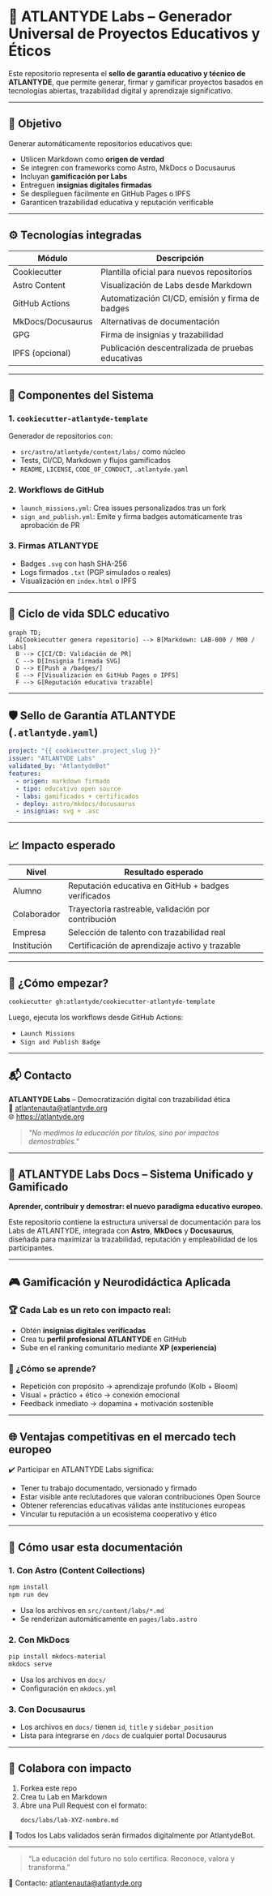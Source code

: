 # 🧭 ATLANTYDE Labs – Generador Universal de Proyectos Educativos y Éticos

Este repositorio representa el **sello de garantía educativo y técnico de ATLANTYDE**, que permite generar, firmar y gamificar proyectos basados en tecnologías abiertas, trazabilidad digital y aprendizaje significativo.

---

## 🎯 Objetivo

Generar automáticamente repositorios educativos que:
- Utilicen Markdown como **origen de verdad**
- Se integren con frameworks como Astro, MkDocs o Docusaurus
- Incluyan **gamificación por Labs**
- Entreguen **insignias digitales firmadas**
- Se desplieguen fácilmente en GitHub Pages o IPFS
- Garanticen trazabilidad educativa y reputación verificable

---

## ⚙️ Tecnologías integradas

| Módulo           | Descripción                                        |
|------------------|----------------------------------------------------|
| Cookiecutter      | Plantilla oficial para nuevos repositorios        |
| Astro Content     | Visualización de Labs desde Markdown              |
| GitHub Actions    | Automatización CI/CD, emisión y firma de badges  |
| MkDocs/Docusaurus | Alternativas de documentación                    |
| GPG               | Firma de insignias y trazabilidad                 |
| IPFS (opcional)   | Publicación descentralizada de pruebas educativas|

---

## 🧪 Componentes del Sistema

### 1. `cookiecutter-atlantyde-template`
Generador de repositorios con:
- `src/astro/atlantyde/content/labs/` como núcleo
- Tests, CI/CD, Markdown y flujos gamificados
- `README`, `LICENSE`, `CODE_OF_CONDUCT`, `.atlantyde.yaml`

### 2. Workflows de GitHub
- `launch_missions.yml`: Crea issues personalizados tras un fork
- `sign_and_publish.yml`: Emite y firma badges automáticamente tras aprobación de PR

### 3. Firmas ATLANTYDE
- Badges `.svg` con hash SHA-256
- Logs firmados `.txt` (PGP simulados o reales)
- Visualización en `index.html` o IPFS

---

## 🔁 Ciclo de vida SDLC educativo

```mermaid
graph TD;
  A[Cookiecutter genera repositorio] --> B[Markdown: LAB-000 / M00 / Labs]
  B --> C[CI/CD: Validación de PR]
  C --> D[Insignia firmada SVG]
  D --> E[Push a /badges/]
  E --> F[Visualización en GitHub Pages o IPFS]
  F --> G[Reputación educativa trazable]
```

---

## 🛡️ Sello de Garantía ATLANTYDE (`.atlantyde.yaml`)

```yaml
project: "{{ cookiecutter.project_slug }}"
issuer: "ATLANTYDE Labs"
validated_by: "AtlantydeBot"
features:
  - origen: markdown firmado
  - tipo: educativo open source
  - labs: gamificados + certificados
  - deploy: astro/mkdocs/docusaurus
  - insignias: svg + .asc
```

---

## 📈 Impacto esperado

| Nivel        | Resultado esperado                                       |
|--------------|----------------------------------------------------------|
| Alumno       | Reputación educativa en GitHub + badges verificados     |
| Colaborador  | Trayectoria rastreable, validación por contribución     |
| Empresa      | Selección de talento con trazabilidad real              |
| Institución  | Certificación de aprendizaje activo y trazable          |

---

## 🧪 ¿Cómo empezar?

```bash
cookiecutter gh:atlantyde/cookiecutter-atlantyde-template
```

Luego, ejecuta los workflows desde GitHub Actions:
- `Launch Missions`
- `Sign and Publish Badge`

---

## 📬 Contacto

**ATLANTYDE Labs** – Democratización digital con trazabilidad ética  
📧 atlantenauta@atlantyde.org  
🌐 https://atlantyde.org  

> *"No medimos la educación por títulos, sino por impactos demostrables."*

---

## 🧠 ATLANTYDE Labs Docs – Sistema Unificado y Gamificado

**Aprender, contribuir y demostrar: el nuevo paradigma educativo europeo.**

Este repositorio contiene la estructura universal de documentación para los Labs de ATLANTYDE, integrada con **Astro**, **MkDocs** y **Docusaurus**, diseñada para maximizar la trazabilidad, reputación y empleabilidad de los participantes.

---

## 🎮 Gamificación y Neurodidáctica Aplicada

### 🏆 Cada Lab es un reto con impacto real:
- Obtén **insignias digitales verificadas**
- Crea tu **perfil profesional ATLANTYDE** en GitHub
- Sube en el ranking comunitario mediante **XP (experiencia)**

### 🧠 ¿Cómo se aprende?
- Repetición con propósito → aprendizaje profundo (Kolb + Bloom)
- Visual + práctico + ético → conexión emocional
- Feedback inmediato → dopamina + motivación sostenible

---

## 🌐 Ventajas competitivas en el mercado tech europeo

✔️ Participar en ATLANTYDE Labs significa:

- Tener tu trabajo documentado, versionado y firmado
- Estar visible ante reclutadores que valoran contribuciones Open Source
- Obtener referencias educativas válidas ante instituciones europeas
- Vincular tu reputación a un ecosistema cooperativo y ético

---

## 🚀 Cómo usar esta documentación

### 1. **Con Astro (Content Collections)**

```bash
npm install
npm run dev
```

- Usa los archivos en `src/content/labs/*.md`
- Se renderizan automáticamente en `pages/labs.astro`

### 2. **Con MkDocs**

```bash
pip install mkdocs-material
mkdocs serve
```

- Usa los archivos en `docs/`
- Configuración en `mkdocs.yml`

### 3. **Con Docusaurus**

- Los archivos en `docs/` tienen `id`, `title` y `sidebar_position`
- Lista para integrarse en `/docs` de cualquier portal Docusaurus

---

## 🔁 Colabora con impacto

1. Forkea este repo
2. Crea tu Lab en Markdown
3. Abre una Pull Request con el formato:
   ```
   docs/labs/lab-XYZ-nombre.md
   ```

🔐 Todos los Labs validados serán firmados digitalmente por AtlantydeBot.

---

> “La educación del futuro no solo certifica. Reconoce, valora y transforma.”

📧 Contacto: [atlantenauta@atlantyde.org](mailto:atlantenauta@atlantyde.org)